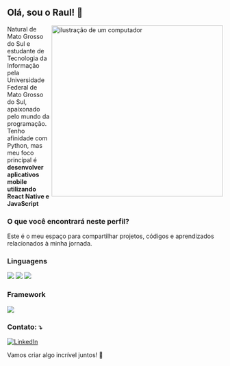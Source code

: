 <h2>Olá, sou o Raul! 👋</h2>
<img src="https://raw.githubusercontent.com/MicaelliMedeiros/micaellimedeiros/master/image/computer-illustration.png" alt="ilustração de um computador" min-width="400px" max-width="400px" width="400px" align="right">

<p align="left"> 
 Natural de Mato Grosso do Sul e estudante de Tecnologia da Informação pela Universidade Federal de Mato Grosso do Sul, apaixonado pelo mundo da programação. Tenho afinidade com Python, mas meu foco principal é <strong>desenvolver aplicativos mobile utilizando React Native e JavaScript</strong>
</p>

<p align="left">
  <h3>O que você encontrará neste perfil?</h3>
  Este é o meu espaço para compartilhar projetos, códigos e aprendizados relacionados à minha jornada.
</p>

<p align="left">
  <h3>Linguagens</h3>
  <p>
  <img src="https://img.shields.io/badge/Python-14354C?style=for-the-badge&logo=python&logoColor=white">
  <img src="https://img.shields.io/badge/JavaScript-323330?style=for-the-badge&logo=javascript&logoColor=F7DF1E">
  <img src="https://img.shields.io/badge/TypeScript-007ACC?style=for-the-badge&logo=typescript&logoColor=white">
</p>
<p align="left">
  <h3>Framework</h3>
  <p>
  <img src="https://img.shields.io/badge/React_Native-20232A?style=for-the-badge&logo=react&logoColor=61DAFB">
</p>
<p align="left">
  <h3>Contato: ⤵️</h3>
</p>

<p align="left">
  <a href="#" title="LinkedIn">
  <img src="https://img.shields.io/badge/-Linkedin-0e76a8?style=flat-square&logo=Linkedin&logoColor=white&link=https://www.linkedin.com/in/raullopes67" alt="LinkedIn"/></a>
</p>

<p align="left">
Vamos criar algo incrível juntos! 🚀
  </p>
